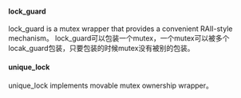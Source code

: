 #### lock_guard
lock_guard is a mutex wrapper that provides a convenient RAII-style mechanism。
lock_guard可以包装一个mutex，一个mutex可以被多个locak_guard包装，只要包装的时候mutex没有被别的包装。

#### unique_lock
unique_lock implements movable mutex ownership wrapper。
